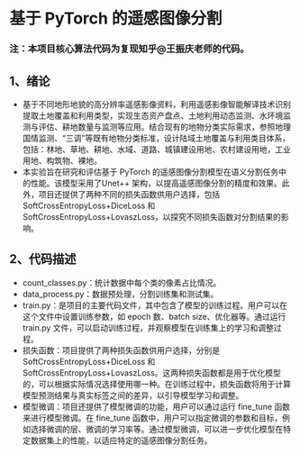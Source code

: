 # 基于 PyTorch 的遥感图像分割

### 注：本项目核心算法代码为复现知乎@王振庆老师的代码。

## 1、绪论

- 基于不同地形地貌的高分辨率遥感影像资料，利用遥感影像智能解译技术识别提取土地覆盖和利用类型，实现生态资产盘点、土地利用动态监测、水环境监测与评估、耕地数量与监测等应用。结合现有的地物分类实际需求，参照地理国情监测、“三调”等既有地物分类标准，设计陆域土地覆盖与利用类目体系，包括：林地、草地、耕地、水域、道路、城镇建设用地、农村建设用地，工业用地、构筑物、裸地。
- 本实验旨在研究和评估基于 PyTorch 的遥感图像分割模型在语义分割任务中的性能。该模型采用了Unet++ 架构，以提高遥感图像分割的精度和效果。此外，项目还提供了两种不同的损失函数供用户选择，包括 SoftCrossEntropyLoss+DiceLoss 和 SoftCrossEntropyLoss+LovaszLoss，以探究不同损失函数对分割结果的影响。

## 2、代码描述

- count_classes.py：统计数据中每个类的像素占比情况。
- data_process.py：数据预处理，分割训练集和测试集。
- train.py：是项目的主要代码文件，其中包含了模型的训练过程。用户可以在这个文件中设置训练参数，如 epoch 数、batch size、优化器等。通过运行 train.py 文件，可以启动训练过程，并观察模型在训练集上的学习和调整过程。
- 损失函数：项目提供了两种损失函数供用户选择，分别是 SoftCrossEntropyLoss+DiceLoss 和 SoftCrossEntropyLoss+LovaszLoss。这两种损失函数都是用于优化模型的，可以根据实际情况选择使用哪一种。在训练过程中，损失函数将用于计算模型预测结果与真实标签之间的差异，以引导模型学习和调整。
- 模型微调：项目还提供了模型微调的功能，用户可以通过运行 fine_tune 函数来进行模型微调。在 fine_tune 函数中，用户可以指定微调的参数和目标，例如选择微调的层、微调的学习率等。通过模型微调，可以进一步优化模型在特定数据集上的性能，以适应特定的遥感图像分割任务。
